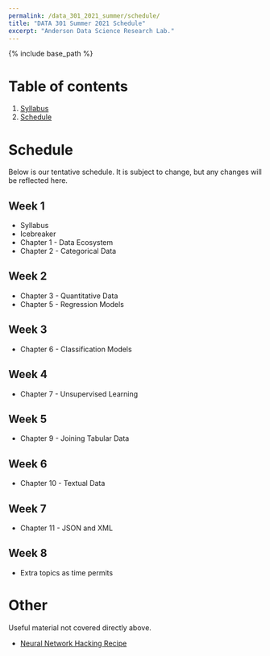 ```yaml
---
permalink: /data_301_2021_summer/schedule/
title: "DATA 301 Summer 2021 Schedule"
excerpt: "Anderson Data Science Research Lab."
---
```


{% include base_path %}

# Table of contents
1. [Syllabus](/data_301_2021_summer/)
2. [Schedule](/data_301_2021_summer/schedule/)

# Schedule
Below is our tentative schedule. It is subject to change, but any changes will be reflected here.

## Week 1
* Syllabus
* Icebreaker
* Chapter 1 - Data Ecosystem
* Chapter 2 - Categorical Data

## Week 2
* Chapter 3 - Quantitative Data
* Chapter 5 - Regression Models

## Week 3
* Chapter 6 - Classification Models

## Week 4
* Chapter 7 - Unsupervised Learning

## Week 5
* Chapter 9 - Joining Tabular Data

## Week 6
* Chapter 10 - Textual Data

## Week 7
* Chapter 11 - JSON and XML

## Week 8
* Extra topics as time permits

# Other
Useful material not covered directly above.
* <a href="http://karpathy.github.io/2019/04/25/recipe/">Neural Network Hacking Recipe</a>
